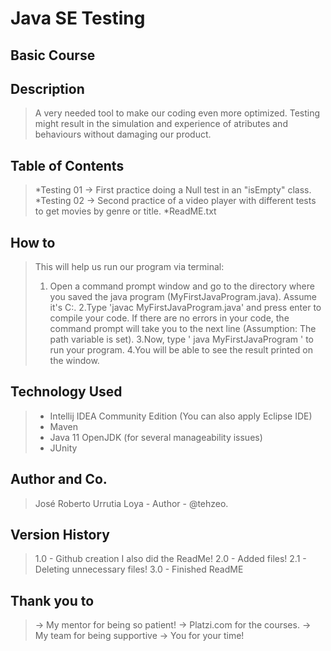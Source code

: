 # Java SE Testing
## Basic Course

## Description
> A very needed tool to make our coding even more optimized. Testing might result in the simulation and experience of atributes and behaviours without damaging our product.  

## Table of Contents
> *Testing 01
>   -> First practice doing a Null test in an "isEmpty" class.
>   *Testing 02
>   -> Second practice of a video player with different tests to get movies by genre or title.
> *ReadME.txt

## How to
> This will help us run our program via terminal:
>  1. Open a command prompt window and go to the directory where you saved the java program (MyFirstJavaProgram.java). Assume it's C:\.
>  2.Type 'javac MyFirstJavaProgram.java' and press enter to compile your code. If there are no errors in your code, the command prompt will take you to the next line      (Assumption: The path variable is set).
>  3.Now, type ' java MyFirstJavaProgram ' to run your program.
>  4.You will be able to see the result printed on the window.

## Technology Used
> * Intellij IDEA Community Edition (You can also apply Eclipse IDE)
> * Maven
> * Java 11 OpenJDK (for several manageability issues)
> * JUnity

## Author and Co.
> José Roberto Urrutia Loya - Author - @tehzeo.
 
## Version History
> 1.0 - Github creation I also did the ReadMe!
> 2.0 - Added files! 
> 2.1 - Deleting unnecessary files!
> 3.0 - Finished ReadME

## Thank you to
> -> My mentor for being so patient!
> -> Platzi.com for the courses.
> -> My team for being supportive
> -> You for your time! 
